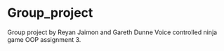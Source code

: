 # Group_project
Group project by Reyan Jaimon and Gareth Dunne
Voice controlled ninja game 
OOP assignment 3.
